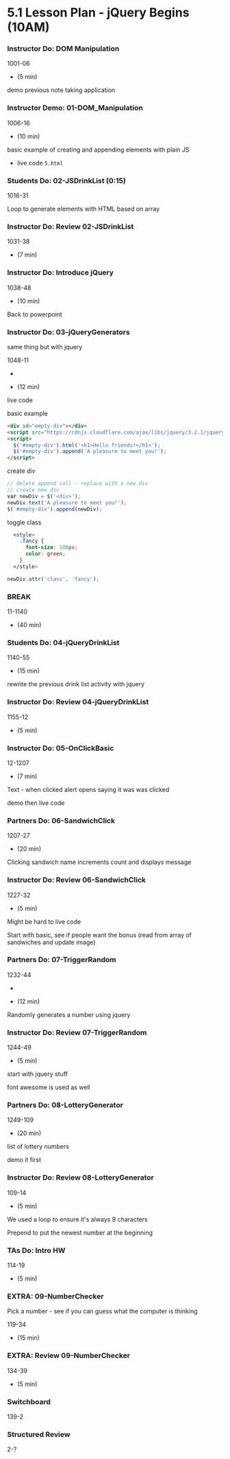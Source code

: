 # 5.1 Lesson Plan - jQuery Begins (10AM)

### Instructor Do: DOM Manipulation

1001-06

- (5 min)

demo previous note taking application

### Instructor Demo: 01-DOM_Manipulation

1006-16

- (10 min)

basic example of creating and appending elements with plain JS

- live code `5.html`

### Students Do: 02-JSDrinkList (0:15)

1016-31

Loop to generate elements with HTML based on array

### Instructor Do: Review 02-JSDrinkList

1031-38

- (7 min)

### Instructor Do: Introduce jQuery

1038-48

- (10 min)

Back to powerpoint

### Instructor Do: 03-jQueryGenerators

same thing but with jquery

1048-11

-

- (12 min)

live code

basic example

```html
<div id="empty-div"></div>
<script src="https://cdnjs.cloudflare.com/ajax/libs/jquery/3.2.1/jquery.min.js"></script>
<script>
  $('#empty-div').html('<h1>Hello friends!</h1>');
  $('#empty-div').append('A pleasure to meet you!');
</script>
```

create div

```js
// delete append call - replace with a new div
// create new div
var newDiv = $('<div>');
newDiv.text('A pleasure to meet you!');
$('#empty-div').append(newDiv);
```

toggle class

```css
  <style>
    .fancy {
      font-size: 100px;
      color: green;
    }
  </style>
```

```js
newDiv.attr('class', 'fancy');
```

### BREAK

11-1140

 - (40 min)

### Students Do: 04-jQueryDrinkList

1140-55

 - (15 min)

rewrite the previous drink list activity with jquery

### Instructor Do: Review 04-jQueryDrinkList

1155-12

- (5 min)

### Instructor Do: 05-OnClickBasic

12-1207

- (7 min)

Text - when clicked alert opens saying it was was clicked

demo then live code

### Partners Do: 06-SandwichClick

1207-27

 - (20 min)

Clicking sandwich name increments count and displays message

### Instructor Do: Review 06-SandwichClick

1227-32

- (5 min)

Might be hard to live code

Start with basic, see if people want the bonus (read from array of sandwiches and update image)

### Partners Do: 07-TriggerRandom

1232-44

-

- (12 min)

Randomly generates a number using jquery

### Instructor Do: Review 07-TriggerRandom

1244-49

- (5 min)

start with jquery stuff

font awesome is used as well

### Partners Do: 08-LotteryGenerator

1249-109

 - (20 min)

list of lottery numbers

demo it first

### Instructor Do: Review 08-LotteryGenerator

109-14

- (5 min)

We used a loop to ensure it's always 9 characters

Prepend to put the newest number at the beginning

### TAs Do: Intro HW

114-19

- (5 min)

### EXTRA: 09-NumberChecker

Pick a number - see if you can guess what the computer is thinking

119-34

 - (15 min)

### EXTRA: Review 09-NumberChecker

134-39

- (5 min)

### Switchboard

139-2

### Structured Review

2-?
